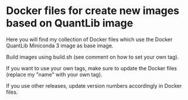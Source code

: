 # Docker files for create new images based on QuantLib image

Here you will find my collection of Docker files which use the Docker 
QuantLib Miniconda 3 image as base image.

Build images using build.sh (see comment on how to set your own tag). 

If you want to use your own tags, make sure to update the Docker files (replace my "name" with your own tag).

If you use other releases, update version numbers accordingly in Docker files.


